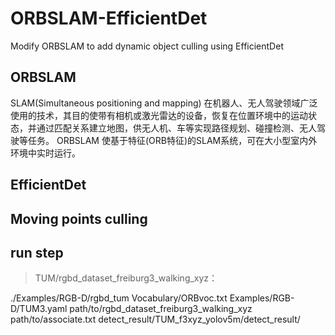 # ORBSLAM-EfficientDet
Modify ORBSLAM to add dynamic object culling using EfficientDet
## ORBSLAM
SLAM(Simultaneous positioning and mapping)
在机器人、无人驾驶领域广泛使用的技术，其目的使带有相机或激光雷达的设备，恢复在位置环境中的运动状态，并通过匹配关系建立地图，供无人机、车等实现路径规划、碰撞检测、无人驾驶等任务。
ORBSLAM 使基于特征(ORB特征)的SLAM系统，可在大小型室内外环境中实时运行。


## EfficientDet

## Moving points culling


## run step
> TUM/rgbd_dataset_freiburg3_walking_xyz：

./Examples/RGB-D/rgbd_tum Vocabulary/ORBvoc.txt Examples/RGB-D/TUM3.yaml path/to/rgbd_dataset_freiburg3_walking_xyz path/to/associate.txt detect_result/TUM_f3xyz_yolov5m/detect_result/


